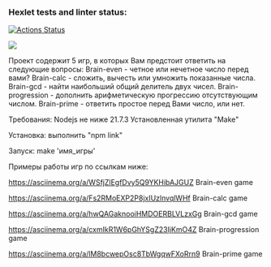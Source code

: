 ### Hexlet tests and linter status:
[![Actions Status](https://github.com/d0b3r27/frontend-project-44/actions/workflows/hexlet-check.yml/badge.svg)](https://github.com/d0b3r27/frontend-project-44/actions)

<a href="https://codeclimate.com/github/d0b3r27/frontend-project-44/maintainability"><img src="https://api.codeclimate.com/v1/badges/43f7d03fa09de35407da/maintainability" /></a>

Проект содержит 5 игр, в которых Вам предстоит ответить на следующие вопросы:
Brain-even - четное или нечетное число перед вами?
Brain-calc - сложить, вычесть или умножить показанные числа.
Brain-gcd - найти наибольший общий делитель двух чисел.
Brain-progression - дополнить арифметическую прогрессию отсутствующим числом.
Brain-prime - ответить простое перед Вами число, или нет.

Требования:
Nodejs не ниже 21.7.3
Установленная утилита "Make"

Установка:
выполнить "npm link"

Запуск:
make 'имя_игры'

Примеры работы игр по ссылкам ниже:

https://asciinema.org/a/WSfjZlEgfDvy5Q9YKHibAJGUZ  Brain-even game

https://asciinema.org/a/Fs2RMoEXP2P8jxIUzlnvqlWHf  Brain-calc game

https://asciinema.org/a/hwQAGaknooiHMDOERBLVLzxGg  Brain-gcd game

https://asciinema.org/a/cxmIkR1W6pGhYSgZ23IjKmO4Z  Brain-progression game

https://asciinema.org/a/lM8bcwepOsc8TbWgqwFXoRrn9  Brain-prime game